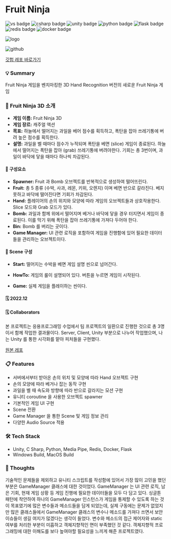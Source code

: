 # Fruit Ninja


![vs badge](https://img.shields.io/badge/VisualStudio-5C2D91?style=flat-square&logo=VisualStudio)
![csharp badge](https://img.shields.io/badge/C_Sharp-239120?style=flat-square&logo=CSharp&logoColor=white)
![unity badge](https://img.shields.io/badge/Unity-ffffff?style=flat-square&logo=Unity&logoColor=black)
![python badge](https://img.shields.io/badge/Python-3776AB?style=flat-square&logo=Python&logoColor=white)
![flask badge](https://img.shields.io/badge/Flask-000000?style=flat-square&logo=Flask)
![redis badge](https://img.shields.io/badge/Redis-DC382D?style=flat-square&logo=Redis&logoColor=white)
![docker badge](https://img.shields.io/badge/Docker-2496ED?style=flat-square&logo=Docker&logoColor=white)

![logo](https://user-images.githubusercontent.com/89679621/208044257-dd1a2d56-0f91-47dc-bf06-299ac8deeef1.jpeg)


![github](https://img.shields.io/badge/GitHub-181717?style=for-the-badge&logo=GitHub&logoColor=white)

[깃헙 레포 바로가기](https://github.com/EarthlyZ9/FruitNinja.git)


### 💡 Summary
Fruit Ninja 게임을 벤치마킹한 3D Hand Recognition 버전의 새로운 Fruit Ninja 게임


### 👀 Fruit Ninja 3D 소개

* __게임 이름:__ Fruit Ninja 3D
* __게임 장르:__ 캐주얼 액션
* __목표:__ 하늘에서 떨어지는 과일을 베어 점수를 획득하고, 폭탄을 잡아 쓰레기통에 버려 높은 점수를 획득한다.
* __설명:__ 과일을 벨 때마다 점수가 누적되며 폭탄을 베면 (slice) 게임이 종료된다. 하늘에서 떨어지는 폭탄을 잡아  (grab) 쓰레기통에 버려야한다. 기회는 총 3번이며, 과일이 바닥에 닿을 때마다 하나씩 차감된다.


#### 🍉 구성요소

* __Spawner:__ Fruit 과 Bomb 오브젝트를 반복적으로 생성하여 떨어뜨린다.
* __Fruit:__ 총 5 종류 (수박, 사과, 레몬, 키위, 오렌지) 이며 베면 반으로 갈라진다. 베지 못하고 바닥에 떨어진다면 기회가 차감된다.
* __Hand:__ 플레이어의 손의 위치와 모양에 따라 게임의 오브젝트들과 상호작용한다. Slice 모드와 Grab 모드가 있다.
* __Bomb:__ 과일과 함께 위에서 떨어지며 베거나 바닥에 닿을 경우 터지면서 게임이 종료된다. 이를 막기 위해 폭탄을 잡아 쓰레기통에 가져다 두어야 한다.
* __Bin:__ Bomb 를 버리는 곳이다.
* __Game Manager:__ UI 관련 로직을 포함하여 게임을 진행함에 있어 필요한 데이터들을 관리하는 오브젝트이다.


#### 🍉 Scene 구성

* __Start:__ 떨어지는 수박을 베면 게임 설명 씬으로 넘어간다.

* __HowTo:__ 게임의 룰이 설명되어 있다. 버튼을 누르면 게임이 시작된다.

* __Game:__ 실제 게임을 플레이하는 씬이다.



#### 🗓 2022.12

#### 🗓 Collaborators
본 프로젝트는 응용프로그래밍 수업에서 팀 프로젝트의 일환으로 진행한 것으로 총 3명이서 함께 작업한 결과물이다.
Server, Client, Unity 부분으로 나누어 작업했으며, 나는 Unity 를 통한 시각화를 맡아 피처들을 구현했다.

[원본 레포](https://github.com/jaehee329/FruitNinja)


### 📋 Features
* 서버에서부터 받아온 손의 위치 및 모양에 따라 Hand 오브젝트 구현
* 손의 모양에 따라 베거나 잡는 동작 구현
* 과일을 벨 때 속도와 방향에 따라 반으로 갈라지는 모션 구현
* 유니티 coroutine 을 사용한 오브젝트 spawner
* 기본적인 게임 UI 구현
* Scene 전환
* Game Manager 을 통한 Scene 및 게임 정보 관리
* 다양한 Audio Source 적용

### 🛠 Tech Stack
* Unity, C Sharp, Python, Media Pipe, Redis, Docker, Flask
* Windows Build, MacOS Build


### 📌 Thoughts
기술적인 문제들을 제외하고 유니티 스크립트를 작성함에 있어서 가장 많이 고민을 했던 부분은 GameManager 클래스에 대한 것이었다.
GameManager 는 UI 관련 로직, 남은 기회, 현재 게임 상황 등 게임 진행에 필요한 데이터들을 모두 다 담고 있다. 싱글톤 패턴에 착안하여
하나의 GameManager 인스턴스가 게임을 통제할 수 있도록 하는 것이 목표였기에 많은 변수들과 메소드들을 담게 되었는데, 실제 구동에는 문제가 없었지만
많은 클래스들에서 GameManager 클래스의 변수나 메소드를 가져다 쓰면서 보안 이슈들이 생길 여지가 많겠다는 생각이 들었다.
변수와 메소드의 접근 제어자와 static 여부를 처리한 부분이 미흡하고 객체지향적인 면이 부족했던 것 같다. 
객체지향적 프로그래밍에 대한 이해도를 보다 높여야할 필요성을 느끼게 해준 프로젝트였다.


